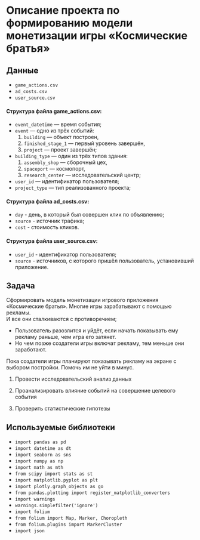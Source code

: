 # Описание проекта по формированию модели монетизации игры «Космические братья»

## Данные
- `game_actions.csv`
- `ad_costs.csv`
- `user_source.csv`


#### Структура файла  game_actions.csv:  
- `event_datetime` — время события;
- `event` — одно из трёх событий:
    1. `building` — объект построен,
    2. `finished_stage_1` — первый уровень завершён,
    3. `project` — проект завершён;
- `building_type` — один из трёх типов здания:
    1. `assembly_shop` — сборочный цех,
    2. `spaceport` — космопорт,
    3. `research_center` — исследовательский центр;
- `user_id` — идентификатор пользователя;
- `project_type` — тип реализованного проекта;

#### Структура файла ad_costs.csv:
- `day` - день, в который был совершен клик по объявлению;
- `source` - источник трафика;
- `cost` - стоимость кликов.

#### Структура файла user_source.csv:
- `user_id` - идентификатор пользователя;
- `source` - источников, с которого пришёл пользователь, установивший приложение.

## Задача
Сформировать модель монетизации игрового приложения «Космические братья».
Многие игры зарабатывают с помощью рекламы. 
<br>И все они сталкиваются с противоречием;</br>
- Пользователь разозлится и уйдёт, если начать показывать ему рекламу раньше, чем игра его затянет.
- Но  чем позже создатели игры включат рекламу, тем меньше они заработают.

Пока создатели игры планируют показывать рекламу на экране с выбором постройки. Помочь им не уйти в минус.

1. Провести исследовательский анализ данных

2. Проанализировать влияние событий на совершение целевого события

3. Проверить статистические гипотезы

## Используемые библиотеки
- `import pandas as pd`
- `import datetime as dt`
- `import seaborn as sns`
- `import numpy as np`
- `import math as mth`
- `from scipy import stats as st`
- `import matplotlib.pyplot as plt`
- `import plotly.graph_objects as go`
- `from pandas.plotting import register_matplotlib_converters`
- `import warnings`
- `warnings.simplefilter('ignore')`
- `import folium`
- `from folium import Map, Marker, Choropleth`
- `from folium.plugins import MarkerCluster`
- `import json`
